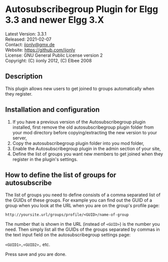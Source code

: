 Autosubscribegroup Plugin for Elgg 3.3 and newer Elgg 3.X
=========================================================

Latest Version: 3.3.1  
Released: 2021-02-07  
Contact: iionly@gmx.de  
Website: https://github.com/iionly  
License: GNU General Public License version 2  
Copyright: (C) iionly 2012, (C) Elbee 2008


Description
-----------

This plugin allows new users to get joined to groups automatically when they register.


Installation and configuration
------------------------------

1. If you have a previous version of the Autosubscribegroup plugin installed, first remove the old autosubscribegroup plugin folder from your mod directory before copying/extracting the new version to your server,
2. Copy the autosubscribegroup plugin folder into you mod folder,
3. Enable the Autosubscribegroup plugin in the admin section of your site,
4. Define the list of groups you want new members to get joined when they register in the plugin's settings.


How to define the list of groups for autosubscribe
--------------------------------------------------

The list of groups you need to define consists of a comma separated list of the GUIDs of these groups. For example you can find out the GUID of a group when you look at the URL when you are on the group's profile page:

```
http://yoursite.url/groups/profile/<GUID>/name-of-group
```

The number that is shown in the URL (instead of `<GUID>`) is the number you need. Then simply list all the GUIDs of the groups separated by commas in the text input field on the autosubscribegroup settings page:

`<GUID1>,<GUID2>,` etc.

Press save and you are done.
